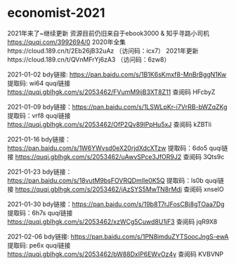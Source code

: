 # economist-2021
2021年来了~继续更新
资源目前仍旧来自于ebook3000 & 知乎寻路小司机
https://quqi.com/3992694/0 
2020年全集https://cloud.189.cn/t/2Eb26jB32uAz （访问码：icx7） 
2021年更新https://cloud.189.cn/t/QVnMFrYj6zA3 （访问码：6zw8）

2021-01-02  bdy链接: https://pan.baidu.com/s/1B1K6sKmxf8-MnBrBggN1Kw 提取码: wi64 
quqi链接 https://quqi.gblhgk.com/s/2053462/FVumM9ijB3XT8Z11 查阅码 HFcbyZ

2021-01-09  bdy链接：https://pan.baidu.com/s/1LSWLpKr-i7VrRB-bWZqZKg 提取码：vrf8 
quqi链接 https://quqi.gblhgk.com/s/2053462/OfP2Qv89lPpHu5xJ 查阅码 kZBTli

2021-01-16  bdy链接：https://pan.baidu.com/s/1W6YWvsd0eX20rjdXdcXTzw 提取码：6do5 
quqi链接 https://quqi.gblhgk.com/s/2053462/uAwvSPce3JfOR9J2 查阅码 3Qts9c

2021-01-23  bdy链接：https://pan.baidu.com/s/18vutM9bsFOVRQDmIle0K5Q 提取码：ls0b 
quqi链接 https://quqi.gblhgk.com/s/2053462/jAzSYS5MwTN8rMdj 查阅码 xnselO

2021-01-30  bdy链接：https://pan.baidu.com/s/19b8T7rJFosCBj8gTOaa7Dg 提取码：6h7s 
quqi链接 https://quqi.gblhgk.com/s/2053462/xzWCg5Cuwd8U1jF3 查阅码 jqR9X8

2021-02-06  bdy链接: https://pan.baidu.com/s/1PN8imduZYTSoocJngS-ewA 提取码: pe6x 
quqi链接 https://quqi.gblhgk.com/s/2053462/bW88DxIP6EWvOz4y 查阅码 KVBVNP
